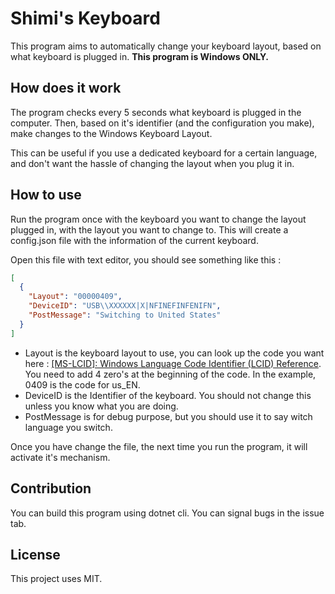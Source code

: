 # Shimi's Keyboard

This program aims to automatically change your keyboard layout, based on what keyboard is plugged in. **This program is Windows ONLY.**

## How does it work

The program checks every 5 seconds what keyboard is plugged in the computer. Then, based on it's identifier (and the configuration you make), make changes to the Windows Keyboard Layout.

This can be useful if you use a dedicated keyboard for a certain language, and don't want the hassle of changing the layout when you plug it in.

## How to use

Run the program once with the keyboard you want to change the layout plugged in, with the layout you want to change to.
This will create a config.json file with the information of the current keyboard.

Open this file with text editor, you should see something like this :

```json
[
  {
    "Layout": "00000409",
    "DeviceID": "USB\\XXXXXX|X|NFINEFINFENIFN",
    "PostMessage": "Switching to United States"
  }
]
```

- Layout is the keyboard layout to use, you can look up the code you want here : [[MS-LCID]: Windows Language Code Identifier (LCID) Reference](https://learn.microsoft.com/en-us/openspecs/windows_protocols/ms-lcid/70feba9f-294e-491e-b6eb-56532684c37f).
You need to add 4 zero's at the beginning of the code. In the example, 0409 is the code for us_EN.
- DeviceID is the Identifier of the keyboard. You should not change this unless you know what you are doing.
- PostMessage is for debug purpose, but you should use it to say witch language you switch.

Once you have change the file, the next time you run the program, it will activate it's mechanism.

## Contribution

You can build this program using dotnet cli. You can signal bugs in the issue tab.

## License

This project uses MIT.
